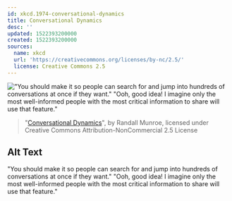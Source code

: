 ```yaml
---
id: xkcd.1974-conversational-dynamics
title: Conversational Dynamics
desc: ''
updated: 1522393200000
created: 1522393200000
sources:
  name: xkcd
  url: 'https://creativecommons.org/licenses/by-nc/2.5/'
  license: Creative Commons 2.5
---
```

!["You should make it so people can search for and jump into hundreds of conversations at once if they want." "Ooh, good idea! I imagine only the most well-informed people with the most critical information to share will use that feature."](https://imgs.xkcd.com/comics/conversational_dynamics.png)
> "[Conversational Dynamics](https://xkcd.com/1974/)", by Randall Munroe, licensed under Creative Commons Attribution-NonCommercial 2.5 License

## Alt Text
"You should make it so people can search for and jump into hundreds of conversations at once if they want." "Ooh, good idea! I imagine only the most well-informed people with the most critical information to share will use that feature."
